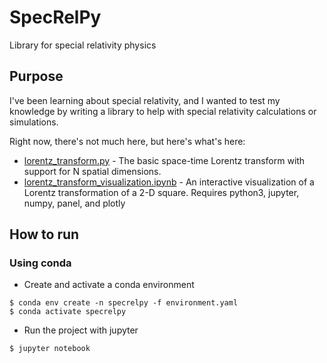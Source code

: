 # SpecRelPy
Library for special relativity physics

## Purpose
I've been learning about special relativity, and I wanted to test my knowledge by writing a library to help with special relativity calculations or simulations.

Right now, there's not much here, but here's what's here:

* [lorentz_transform.py](lorentz_transform.py) - The basic space-time Lorentz transform with support for N spatial dimensions.
* [lorentz_transform_visualization.ipynb](lorentz_transform_visualization.ipynb) - An interactive visualization of a Lorentz transformation of a 2-D square. Requires python3, jupyter, numpy, panel, and plotly

## How to run

### Using conda

* Create and activate a conda environment
```
$ conda env create -n specrelpy -f environment.yaml
$ conda activate specrelpy
```

* Run the project with jupyter
```
$ jupyter notebook
```
